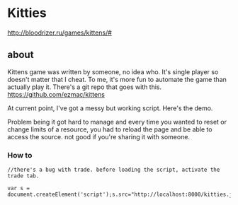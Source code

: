 # Kitties
http://bloodrizer.ru/games/kittens/#
## about
Kittens game was written by someone, no idea who.  It's single player so doesn't matter that I cheat.  To me, it's more fun to automate the game than actually play it.
There's a git repo that goes with this.
https://github.com/ezmac/kittens

At current point, I've got a messy but working script.  Here's the demo.

Problem being it got hard to manage and every time you wanted to reset or change limits of a resource, you had to reload the page and be able to access the source.  not good if you're sharing it with someone.

### How to

  ```
  //there's a bug with trade. before loading the script, activate the trade tab.

var s = document.createElement('script');s.src="http://localhost:8000/kitties.js";s.type="text/javascript";document.body.appendChild(s);

  ```
